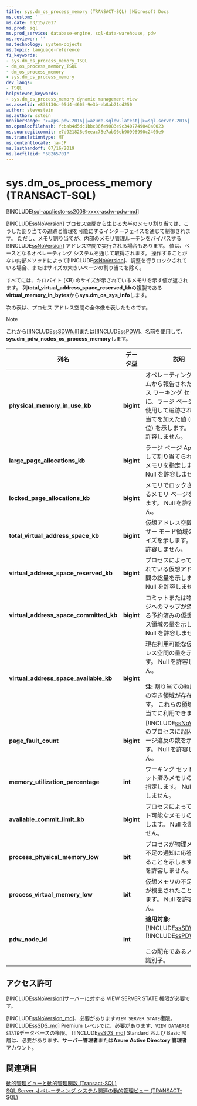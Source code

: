 ```yaml
---
title: sys.dm_os_process_memory (TRANSACT-SQL) |Microsoft Docs
ms.custom: ''
ms.date: 03/15/2017
ms.prod: sql
ms.prod_service: database-engine, sql-data-warehouse, pdw
ms.reviewer: ''
ms.technology: system-objects
ms.topic: language-reference
f1_keywords:
- sys.dm_os_process_memory_TSQL
- dm_os_process_memory_TSQL
- dm_os_process_memory
- sys.dm_os_process_memory
dev_langs:
- TSQL
helpviewer_keywords:
- sys.dm_os_process_memory dynamic management view
ms.assetid: e838130c-95d4-4605-9e3b-eb0ab71cd250
author: stevestein
ms.author: sstein
monikerRange: '>=aps-pdw-2016||=azure-sqldw-latest||>=sql-server-2016||=sqlallproducts-allversions||>=sql-server-linux-2017||=azuresqldb-mi-current'
ms.openlocfilehash: fcbab4d5dc1bbc86fe9083e9c3407749040a0023
ms.sourcegitcommit: e7d921828e9eeac78e7ab96eb90996990c2405e9
ms.translationtype: MT
ms.contentlocale: ja-JP
ms.lasthandoff: 07/16/2019
ms.locfileid: "68265701"
---
```

# <a name="sysdmosprocessmemory-transact-sql"></a>sys.dm_os_process_memory (TRANSACT-SQL)
[!INCLUDE[tsql-appliesto-ss2008-xxxx-asdw-pdw-md](../../includes/tsql-appliesto-ss2008-xxxx-asdw-pdw-md.md)]

  [!INCLUDE[ssNoVersion](../../includes/ssnoversion-md.md)] プロセス空間から生じる大半のメモリ割り当ては、こうした割り当ての追跡と管理を可能にするインターフェイスを通じて制御されます。 ただし、メモリ割り当てが、内部のメモリ管理ルーチンをバイパスする [!INCLUDE[ssNoVersion](../../includes/ssnoversion-md.md)] アドレス空間で実行される場合もあります。 値は、ベースとなるオペレーティング システムを通じて取得されます。 操作することがない内部メソッドによって[!INCLUDE[ssNoVersion](../../includes/ssnoversion-md.md)]、調整を行うロックされている場合、またはサイズの大きいページの割り当てを除く。  
  
 すべてには、キロバイト (KB) のサイズが示されているメモリを示す値が返されます。 列**total_virtual_address_space_reserved_kb**の複製である**virtual_memory_in_bytes**から**sys.dm_os_sys_info**します。  
  
 次の表は、プロセス アドレス空間の全体像を表したものです。  
  
> [!NOTE]  
>  これから[!INCLUDE[ssSDWfull](../../includes/sssdwfull-md.md)]または[!INCLUDE[ssPDW](../../includes/sspdw-md.md)]、名前を使用して、 **sys.dm_pdw_nodes_os_process_memory**します。  
  
|列名|データ型|説明|  
|-----------------|---------------|-----------------|  
|**physical_memory_in_use_kb**|**bigint**|オペレーティング システムから報告されたプロセス ワーキング セットに、ラージ ページ API を使用して追跡された割り当てを加えた値 (KB 単位) を示します。 Null を許容しません。|  
|**large_page_allocations_kb**|**bigint**|ラージ ページ Api を使用して割り当てられた物理メモリを指定します。 Null を許容しません。|  
|**locked_page_allocations_kb**|**bigint**|メモリでロックされているメモリ ページを指定します。 Null を許容しません。|  
|**total_virtual_address_space_kb**|**bigint**|仮想アドレス空間のユーザー モード領域の合計サイズを示します。 Null を許容しません。|  
|**virtual_address_space_reserved_kb**|**bigint**|プロセスによって予約されている仮想アドレス空間の総量を示します。 Null を許容しません。|  
|**virtual_address_space_committed_kb**|**bigint**|コミットまたは物理ページへのマップが済んでいる予約済みの仮想アドレス領域の量を示します。 Null を許容しません。|  
|**virtual_address_space_available_kb**|**bigint**|現在利用可能な仮想アドレス空間の量を示します。 Null を許容しません。<br /><br /> **注:** 割り当ての粒度未満の空き領域が存在できます。 これらの領域は割り当てに利用できません。|  
|**page_fault_count**|**bigint**|[!INCLUDE[ssNoVersion](../../includes/ssnoversion-md.md)] のプロセスに起因するページ違反の数を示します。 Null を許容しません。|  
|**memory_utilization_percentage**|**int**|ワーキング セットのコミット済みメモリの割合を指定します。 Null を許容しません。|  
|**available_commit_limit_kb**|**bigint**|プロセスによってコミット可能なメモリの量を示します。 Null を許容しません。|  
|**process_physical_memory_low**|**bit**|プロセスが物理メモリの不足の通知に応答していることを示します。 Null を許容しません。|  
|**process_virtual_memory_low**|**bit**|仮想メモリの不足の状態が検出されたことを示します。 Null を許容しません。|  
|**pdw_node_id**|**int**|**適用対象**: [!INCLUDE[ssSDWfull](../../includes/sssdwfull-md.md)]、 [!INCLUDE[ssPDW](../../includes/sspdw-md.md)]<br /><br /> この配布であるノードの識別子。|  
  
## <a name="permissions"></a>アクセス許可  
 [!INCLUDE[ssNoVersion](../../includes/ssnoversion-md.md)]サーバーに対する VIEW SERVER STATE 権限が必要です。  
  
[!INCLUDE[ssNoVersion_md](../../includes/ssnoversion-md.md)]、必要があります`VIEW SERVER STATE`権限。   
[!INCLUDE[ssSDS_md](../../includes/sssds-md.md)] Premium レベルでは、必要があります、`VIEW DATABASE STATE`データベースの権限。 [!INCLUDE[ssSDS_md](../../includes/sssds-md.md)] Standard および Basic 階層は、必要があります、**サーバー管理者**または**Azure Active Directory 管理者**アカウント。   
  
## <a name="see-also"></a>関連項目  
 [動的管理ビューと動的管理関数 &#40;Transact-SQL&#41;](~/relational-databases/system-dynamic-management-views/system-dynamic-management-views.md)   
 [SQL Server オペレーティング システム関連の動的管理ビュー &#40;TRANSACT-SQL&#41;](../../relational-databases/system-dynamic-management-views/sql-server-operating-system-related-dynamic-management-views-transact-sql.md)  
  
  


